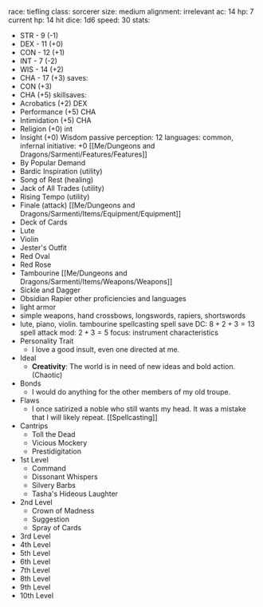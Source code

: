 race: tiefling
class: sorcerer
size: medium
alignment: irrelevant
ac: 14
hp: 7
current hp: 14
hit dice: 1d6
speed: 30
stats:
 - STR -  9 (-1)
 - DEX - 11 (+0)
 - CON - 12 (+1)
 - INT - 7 (-2)
 - WIS - 14 (+2)
 - CHA - 17 (+3)
saves:
 - CON (+3)
 - CHA (+5)
 skillsaves:
  - Acrobatics (+2) DEX
  - Performance (+5) CHA 
  - Intimidation (+5) CHA
  - Religion (+0) int
  - Insight (+0) Wisdom
passive perception: 12
languages: common, infernal
initiative: +0
[[Me/Dungeons and Dragons/Sarmenti/Features/Features]]
 - By Popular Demand
 - Bardic Inspiration (utility)
 - Song of Rest (healing)
 - Jack of All Trades (utility)
 - Rising Tempo (utility)
 - Finale (attack)
[[Me/Dungeons and Dragons/Sarmenti/Items/Equipment/Equipment]]
 - Deck of Cards
 - Lute
 - Violin
 - Jester's Outfit
 - Red Oval
 - Red Rose
 - Tambourine
[[Me/Dungeons and Dragons/Sarmenti/Items/Weapons/Weapons]]
 - Sickle and Dagger
 - Obsidian Rapier
other proficiencies and languages
 - light armor
 - simple weapons, hand crossbows, longswords, rapiers, shortswords
 - lute, piano, violin. tambourine
 spellcasting
 spell save DC: $8 + 2 + 3 = 13$
 spell attack mod: $2 + 3 = 5$
 focus: instrument
 characteristics
  - Personality Trait
	  - I love a good insult, even one directed at me.
  - Ideal
	  - **Creativity**: The world is in need of new ideas and bold action. (Chaotic)
  - Bonds
	  - I would do anything for the other members of my old troupe.
  - Flaws
	  - I once satirized a noble who still wants my head. It was a mistake that I will likely repeat.
 [[Spellcasting]]
 - Cantrips
	  - Toll the Dead
	  - Vicious Mockery
	  - Prestidigitation
 - 1st Level
	 - Command
	 - Dissonant Whispers
	 - Silvery Barbs
	 - Tasha's Hideous Laughter
 - 2nd Level
	 - Crown of Madness
	 - Suggestion
	 - Spray of Cards
 - 3rd Level
 - 4th Level
 - 5th Level
 - 6th Level
 - 7th Level
 - 8th Level
 - 9th Level
 - 10th Level
